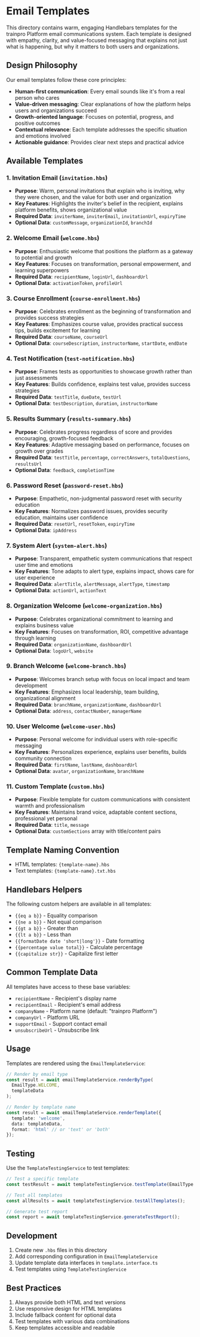 # Email Templates

This directory contains warm, engaging Handlebars templates for the trainpro Platform email communications system. Each template is designed with empathy, clarity, and value-focused messaging that explains not just what is happening, but why it matters to both users and organizations.

## Design Philosophy

Our email templates follow these core principles:
- **Human-first communication**: Every email sounds like it's from a real person who cares
- **Value-driven messaging**: Clear explanations of how the platform helps users and organizations succeed
- **Growth-oriented language**: Focuses on potential, progress, and positive outcomes
- **Contextual relevance**: Each template addresses the specific situation and emotions involved
- **Actionable guidance**: Provides clear next steps and practical advice

## Available Templates

### 1. Invitation Email (`invitation.hbs`)
- **Purpose**: Warm, personal invitations that explain who is inviting, why they were chosen, and the value for both user and organization
- **Key Features**: Highlights the inviter's belief in the recipient, explains platform benefits, shows organizational value
- **Required Data**: `inviterName`, `inviterEmail`, `invitationUrl`, `expiryTime`
- **Optional Data**: `customMessage`, `organizationId`, `branchId`

### 2. Welcome Email (`welcome.hbs`)
- **Purpose**: Enthusiastic welcome that positions the platform as a gateway to potential and growth
- **Key Features**: Focuses on transformation, personal empowerment, and learning superpowers
- **Required Data**: `recipientName`, `loginUrl`, `dashboardUrl`
- **Optional Data**: `activationToken`, `profileUrl`

### 3. Course Enrollment (`course-enrollment.hbs`)
- **Purpose**: Celebrates enrollment as the beginning of transformation and provides success strategies
- **Key Features**: Emphasizes course value, provides practical success tips, builds excitement for learning
- **Required Data**: `courseName`, `courseUrl`
- **Optional Data**: `courseDescription`, `instructorName`, `startDate`, `endDate`

### 4. Test Notification (`test-notification.hbs`)
- **Purpose**: Frames tests as opportunities to showcase growth rather than just assessments
- **Key Features**: Builds confidence, explains test value, provides success strategies
- **Required Data**: `testTitle`, `dueDate`, `testUrl`
- **Optional Data**: `testDescription`, `duration`, `instructorName`

### 5. Results Summary (`results-summary.hbs`)
- **Purpose**: Celebrates progress regardless of score and provides encouraging, growth-focused feedback
- **Key Features**: Adaptive messaging based on performance, focuses on growth over grades
- **Required Data**: `testTitle`, `percentage`, `correctAnswers`, `totalQuestions`, `resultsUrl`
- **Optional Data**: `feedback`, `completionTime`

### 6. Password Reset (`password-reset.hbs`)
- **Purpose**: Empathetic, non-judgmental password reset with security education
- **Key Features**: Normalizes password issues, provides security education, maintains user confidence
- **Required Data**: `resetUrl`, `resetToken`, `expiryTime`
- **Optional Data**: `ipAddress`

### 7. System Alert (`system-alert.hbs`)
- **Purpose**: Transparent, empathetic system communications that respect user time and emotions
- **Key Features**: Tone adapts to alert type, explains impact, shows care for user experience
- **Required Data**: `alertTitle`, `alertMessage`, `alertType`, `timestamp`
- **Optional Data**: `actionUrl`, `actionText`

### 8. Organization Welcome (`welcome-organization.hbs`)
- **Purpose**: Celebrates organizational commitment to learning and explains business value
- **Key Features**: Focuses on transformation, ROI, competitive advantage through learning
- **Required Data**: `organizationName`, `dashboardUrl`
- **Optional Data**: `logoUrl`, `website`

### 9. Branch Welcome (`welcome-branch.hbs`)
- **Purpose**: Welcomes branch setup with focus on local impact and team development
- **Key Features**: Emphasizes local leadership, team building, organizational alignment
- **Required Data**: `branchName`, `organizationName`, `dashboardUrl`
- **Optional Data**: `address`, `contactNumber`, `managerName`

### 10. User Welcome (`welcome-user.hbs`)
- **Purpose**: Personal welcome for individual users with role-specific messaging
- **Key Features**: Personalizes experience, explains user benefits, builds community connection
- **Required Data**: `firstName`, `lastName`, `dashboardUrl`
- **Optional Data**: `avatar`, `organizationName`, `branchName`

### 11. Custom Template (`custom.hbs`)
- **Purpose**: Flexible template for custom communications with consistent warmth and professionalism
- **Key Features**: Maintains brand voice, adaptable content sections, professional yet personal
- **Required Data**: `title`, `message`
- **Optional Data**: `customSections` array with title/content pairs

## Template Naming Convention

- HTML templates: `{template-name}.hbs`
- Text templates: `{template-name}.txt.hbs`

## Handlebars Helpers

The following custom helpers are available in all templates:

- `{{eq a b}}` - Equality comparison
- `{{ne a b}}` - Not equal comparison
- `{{gt a b}}` - Greater than
- `{{lt a b}}` - Less than
- `{{formatDate date 'short|long'}}` - Date formatting
- `{{percentage value total}}` - Calculate percentage
- `{{capitalize str}}` - Capitalize first letter

## Common Template Data

All templates have access to these base variables:

- `recipientName` - Recipient's display name
- `recipientEmail` - Recipient's email address
- `companyName` - Platform name (default: "trainpro Platform")
- `companyUrl` - Platform URL
- `supportEmail` - Support contact email
- `unsubscribeUrl` - Unsubscribe link

## Usage

Templates are rendered using the `EmailTemplateService`:

```typescript
// Render by email type
const result = await emailTemplateService.renderByType(
  EmailType.WELCOME,
  templateData
);

// Render by template name
const result = await emailTemplateService.renderTemplate({
  template: 'welcome',
  data: templateData,
  format: 'html' // or 'text' or 'both'
});
```

## Testing

Use the `TemplateTestingService` to test templates:

```typescript
// Test a specific template
const testResult = await templateTestingService.testTemplate(EmailType.WELCOME);

// Test all templates
const allResults = await templateTestingService.testAllTemplates();

// Generate test report
const report = await templateTestingService.generateTestReport();
```

## Development

1. Create new `.hbs` files in this directory
2. Add corresponding configuration in `EmailTemplateService`
3. Update template data interfaces in `template.interface.ts`
4. Test templates using `TemplateTestingService`

## Best Practices

1. Always provide both HTML and text versions
2. Use responsive design for HTML templates
3. Include fallback content for optional data
4. Test templates with various data combinations
5. Keep templates accessible and readable 